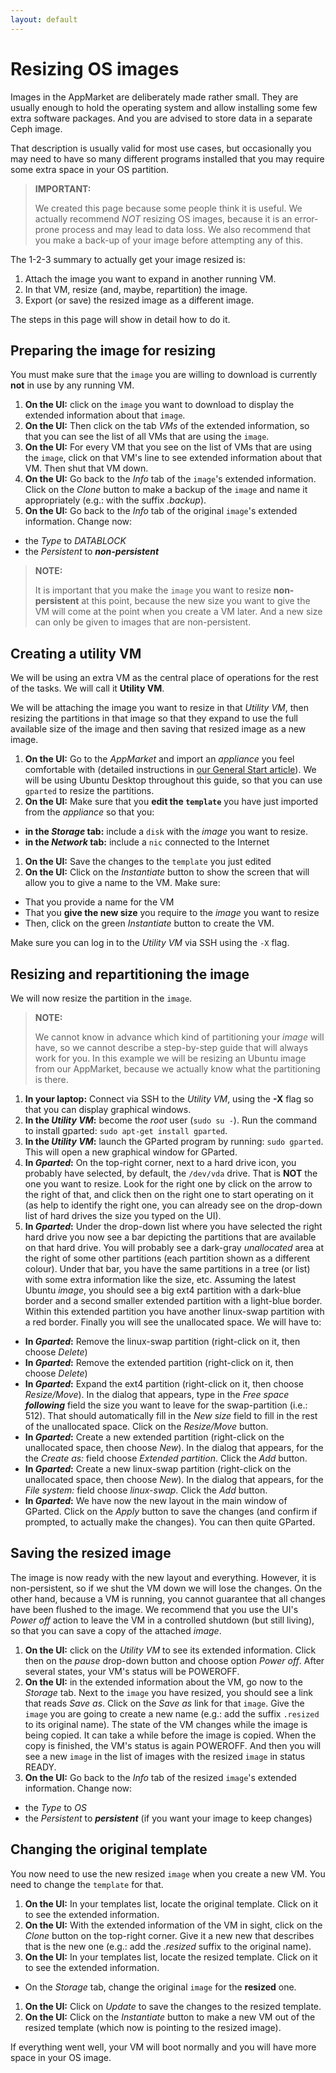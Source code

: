 ```yaml
---
layout: default
---
```

# Resizing OS images

Images in the AppMarket are deliberately made rather small. They are usually enough to hold the operating system and allow installing some few extra software packages. And you are advised to store data in a separate Ceph image.

That description is usually valid for most use cases, but occasionally you may need to have so many different programs installed that you may require some extra space in your OS partition.

> **IMPORTANT:**
>
> We created this page because some people think it is useful. We actually recommend *NOT* resizing OS images, because it is an error-prone process and may lead to data loss. We also recommend that you make a back-up of your image before attempting any of this.

The 1-2-3 summary to actually get your image resized is:

1. Attach the image you want to expand in another running VM.
2. In that VM, resize (and, maybe, repartition) the image.
3. Export (or save) the resized image as a different image.

The steps in this page will show in detail how to do it. 

## Preparing the image for resizing

You must make sure that the `image` you are willing to download is currently **not** in use by any running VM. 

1. **On the UI:** click on the `image` you want to download to display the extended information about that `image`. 
1. **On the UI:** Then click on the tab _VMs_ of the extended information, so that you can see the list of all VMs that are using the `image`. 
1. **On the UI:** For every VM that you see on the list of VMs that are using the `image`, click on that VM's line to see extended information about that VM. Then shut that VM down.
1. **On the UI:** Go back to the _Info_ tab of the `image`'s extended information. Click on the _Clone_ button to make a backup of the `image` and name it appropriately (e.g.: with the suffix _.backup_).
1. **On the UI:** Go back to the _Info_ tab of the original `image`'s extended information. Change now:
  * the _Type_ to _DATABLOCK_
  * the _Persistent_ to **_non-persistent_**
  
> **NOTE:**
>
> It is important that you make the `image` you want to resize **non-persistent** at this point, because the new size you want to give the VM will come at the point when you create a VM later. And a new size can only be given to images that are non-persistent.

## Creating a utility VM

We will be using an extra VM as the central place of operations for the rest of the tasks. We will call it **Utility VM**.

We will be attaching the image you want to resize in that _Utility VM_, then resizing the partitions in that image so that they expand to use the full available size of the image and then saving that resized image as a new image.

1. **On the UI:** Go to the _AppMarket_ and import an _appliance_ you feel comfortable with (detailed instructions in [our General Start article](general-start)). We will be using Ubuntu Desktop throughout this guide, so that you can use `gparted` to resize the partitions.
1. **On the UI:** Make sure that you **edit the `template`** you have just imported from the _appliance_ so that you: 
 * **in the _Storage_ tab:** include a `disk` with the _image_ you want to resize.
 * **in the _Network_ tab:** include a `nic` connected to the Internet
1. **On the UI:** Save the changes to the `template` you just edited
1. **On the UI:** Click on the _Instantiate_ button to show the screen that will allow you to give a name to the VM. Make sure:
 * That you provide a name for the VM
 * That you **give the new size** you require to the _image_ you want to resize
 * Then, click on the green _Instantiate_ button to create the VM.

Make sure you can log in to the _Utility VM_ via SSH using the `-X` flag. 

## Resizing and repartitioning the image

We will now resize the partition in the `image`. 

> **NOTE:**
>
> We cannot know in advance which kind of partitioning your _image_ will have, so we cannot describe a step-by-step guide that will always work for you. In this example we will be resizing an Ubuntu image from our AppMarket, because we actually know what the partitioning is there.

1. **In your laptop:** Connect via SSH to the _Utility VM_, using the **-X** flag so that you can display graphical windows.
1. **In the _Utility VM_:** become the _root_ user (`sudo su -`). Run the command to install gparted: `sudo apt-get install gparted`. 
1. **In the _Utility VM_:** launch the GParted program by running: `sudo gparted`. This will open a new graphical window for GParted.
1. **In _Gparted_:** On the top-right corner, next to a hard drive icon, you probably have selected, by default, the `/dev/vda` drive. That is **NOT** the one you want to resize. Look for the right one by click on the arrow to the right of that, and click then on the right one to start operating on it (as help to identify the right one, you can already see on the drop-down list of hard drives the size you typed on the UI).
1. **In _Gparted_:** Under the drop-down list where you have selected the right hard drive you now see a bar depicting the partitions that are available on that hard drive. You will probably see a dark-gray _unallocated_ area at the right of some other partitions (each partition shown as a different colour). Under that bar, you have the same partitions in a tree (or list) with some extra information like the size, etc. Assuming the latest Ubuntu _image_, you should see a big ext4 partition with a dark-blue border and a second smaller extended partition with a light-blue border. Within this extended partition you have another linux-swap partition with a red border. Finally you will see the unallocated space. We will have to:
 * **In _Gparted_:** Remove the linux-swap partition (right-click on it, then choose _Delete_)
 * **In _Gparted_:** Remove the extended partition (right-click on it, then choose _Delete_)
 * **In _Gparted_:** Expand the ext4 partition (right-click on it, then choose _Resize/Move_). In the dialog that appears, type in the _Free space **following**_ field the size you want to leave for the swap-partition (i.e.: 512). That should automatically fill in the _New size_ field to fill in the rest of the unallocated space. Click on the _Resize/Move_ button.
 * **In _Gparted_:** Create a new extended partition (right-click on the unallocated space, then choose _New_). In the dialog that appears, for the the _Create as:_ field choose _Extended partition_. Click the _Add_ button.
 * **In _Gparted_:** Create a new linux-swap partition (right-click on the unallocated space, then choose _New_). In the dialog that appears, for the _File system:_ field choose _linux-swap_. Click the _Add_ button.
 * **In _Gparted_:** We have now the new layout in the main window of GParted. Click on the _Apply_ button to save the changes (and confirm if prompted, to actually make the changes). You can then quite GParted.

## Saving the resized image

The image is now ready with the new layout and everything. However, it is non-persistent, so if we shut the VM down we will lose the changes. On the other hand, because a VM is running, you cannot guarantee that all changes have been flushed to the image. We recommend that you use the UI's _Power off_ action to leave the VM in a controlled shutdown (but still living), so that you can save a copy of the attached _image_. 

1. **On the UI:** click on the _Utility VM_ to see its extended information. Click then on the _pause_ drop-down button and choose option _Power off_. After several  states, your VM's status will be POWEROFF.
1. **On the UI:** in the extended information about the VM, go now to the _Storage_ tab. Next to the `image` you have resized, you should see a link that reads _Save as_. Click on the _Save as_ link for that `image`. Give the `image` you are going to create a new name (e.g.: add the suffix `.resized` to its original name). The state of the VM changes while the image is being copied. It can take a while before the image is copied. When the copy is finished, the VM's status is again POWEROFF. And then you will see a new `image` in the list of images with the resized `image` in status READY.
1. **On the UI:** Go back to the _Info_ tab of the resized `image`'s extended information. Change now:
  * the _Type_ to _OS_
  * the _Persistent_ to **_persistent_** (if you want your image to keep changes)

## Changing the original template

You now need to use the new resized `image` when you create a new VM. You need to change the `template` for that.

1. **On the UI:** In your templates list, locate the original template. Click on it to see the extended information.
1. **On the UI:** With the extended information of the VM in sight, click on the _Clone_ button on the top-right corner. Give it a new new that describes that is the new one (e.g.: add the _.resized_ suffix to the original name). 
1. **On the UI:** In your templates list, locate the resized template. Click on it to see the extended information.
 * On the _Storage_ tab, change the original `image` for the **resized** one.
1. **On the UI:** Click on _Update_ to save the changes to the resized template.
1. **On the UI:** Click on the _Instantiate_ button to make a new VM out of the resized template (which now is pointing to the resized image).

If everything went well, your VM will boot normally and you will have more space in your OS image.
